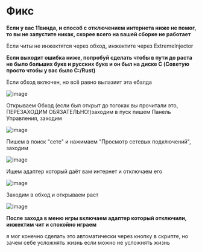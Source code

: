 # Фикс

**Если у вас 11винда, и способ с отключением интернета ниже не помог, то вы не запустите никак, скорее всего на вашей сборке не работает**

Если читы не инжектятся через обход, инжектите через ExtremeInjector

**Если выходит ошибка ниже, попробуй сделать чтобы в пути до раста не было больших букв и русских букв и он был на диске C (Советую просто чтобы у вас было C:/Rust)**

Если обход включен, но всё равно вылазиит эта ебалда

![image](https://github.com/user-attachments/assets/e815c7ef-60e0-41f0-8dd4-fb36aae8a5e3)


Открываем Обход (если был открыт до тогокак вы прочитали это, ПЕРЕЗАХОДИМ ОБЯЗАТЕЛЬНО!)заходим в пуск пишем Панель Управления, заходим

![image](https://github.com/user-attachments/assets/20072ef1-293d-4dd3-839b-10eef88b7800)

Пишем в поиск "сете" и нажимаем "Просмотр сетевых подключений", заходим

![image](https://github.com/user-attachments/assets/5fe5861b-6b6f-4e09-9bcd-dbb7fb904e9a)

Ищем адаптер который даёт вам интернет и отключаем его

![image](https://github.com/user-attachments/assets/f5f8b96b-1eda-41fe-bd5e-74afa67c4287)

Заходим в обход и открываем раст

![image](https://github.com/user-attachments/assets/cff28659-0c51-4b97-91cb-819c60329c73)

**После захода в меню игры включаем адаптер который отключили, инжектим чит и спокойно играем**

я мог конечно сделать это автоматически через кнопку в скрипте, но зачем себе усложнять жизнь если можно не усложнять жизнь
